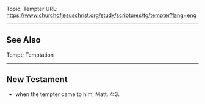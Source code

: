 Topic: Tempter
URL: https://www.churchofjesuschrist.org/study/scriptures/tg/tempter?lang=eng

---

## See Also

Tempt; Temptation

---

## New Testament

- when the tempter came to him, Matt. 4:3.

